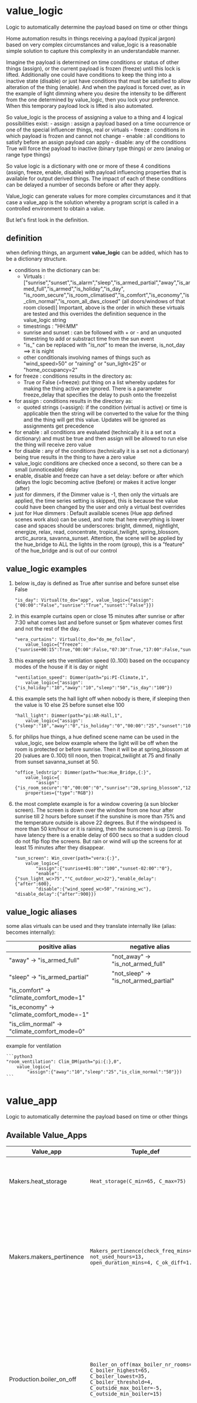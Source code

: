 <!--s_name_vl-->
# value_logic

<!--e_name-->


<!--s_descr_vl-->
Logic to automatically determine the payload  based on time or other things

<!--e_descr-->

<!--s_role_vl-->
<!--e_role_vl-->

<!--s_sub_toc_vl_d-->

Home automation results in things receiving a payload (typical jargon) based on very complex circumstances and value_logic is a reasonable simple solution to capture this complexity in an understandable manner.

Imagine the payload is determined on time conditions or status of other things (assign), or the current payload is frozen (freeze) until this lock is lifted. 
Additionally one could have conditions to keep the thing into a inactive state (disable) or just have conditions that must be satisfied to allow alteration of the thing (enable).
And when the payload is forced over, as in the example of light dimming where you desire the intensity to be different from the one determined by value_logic, then you lock your preference.
When this temporary payload lock is lifted is also automated.

So value_logic is the process of assigning a value to a thing and 4 logical possibilities exist:
	- assign : assign a payload based on a time occurrence or one of the special influencer things, real or virtuals
	- freeze : conditions in which payload is frozen and cannot not change
	- enable : all conditions to satisfy before an assign payload can apply
	- disable: any of the conditions True will force the payload to inactive (binary type things) or zero (analog or range type things)

So value logic is a dictionary with one or more of these 4 conditions (assign, freeze, enable, disable) with payload influencing properties that is available for output derived things.
The impact of each of these conditions can be delayed a number of seconds before or after they apply.

Value_logic can generate values for more complex circumstances and it that case a value_app is the solution whereby a program script is called in a controlled environment to obtain a value.

<!--e_sub_toc_vl_d-->

But let's first look in the definition. 

## definition

when defining things, an argument __value_logic__ can be added, which has to be a dictionary structure.
* conditions in the dictionary can be:
	* Virtuals : ["sunrise","sunset","is_alarm","sleep","is_armed_partial","away","is_armed_full","is_armed","is_holiday","is_day", "is_room_secure","is_room_climatised","is_comfort","is_economy","is_clim_normal","is_room_all_dws_closed" (all doors/windows of that room closed)]
	Important, above is the order in which these virtuals are tested and this overrides the definition sequence in the value_logic string
	* timestrings : "HH:MM"
	* sunrise and sunset : can be followed with + or - and an unquoted timestring to add or substract time from the sun event
	* "is_" can be replaced with "_is_not_" to mean the inverse, is_not_day	 ==> it is night
	* other conditionals involving names of things such as "wind_speed>50" or "raining" or "sun_light<25" or "home_occupancy=2"  
* for freeze : conditions results in the directory as:
	* True or False (=freeze): put thing on a list whereby updates for making the thing active are ignored.  There is a parameter freeze_delay that specifies the delay to push onto the freezelist
* for assign : conditions results in the directory as:
	* quoted strings (=assign): if the condition (virtual is active) or time is applicable then the string will be converted to the value for the thing and the thing will get this value. Updates will be ignored as assignments get precedence
* for enable : all conditions are evaluated (technically it is a set not a dictionary) and must be true and then assign will be allowed to run else the thing will receive zero value
* for disable : any of the conditions (technically it is a set not a dictionary) being true results in the thing to have a zero value	
* value_logic conditions are checked once a second, so there can be a small (unnoticeable) delay
* enable, disable and freeze can have a set delay: before or after  which delays the logic becoming active (before) or makes it active longer (after) 
* just for dimmers, if the Dimmer value is -1, then only the virtuals are applied, the time series setting is skipped, this is because the value could have been changed by the user and only a virtual best overrides
* just for Hue dimmers : Default available scenes (Hue app defined scenes work also) can be used, and note that here everything is lower case and spaces should be underscores: bright, dimmed, nightlight, energize, relax, read, concentrate, tropical_twilight, spring_blossom, arctic_aurora, savanna_sunset. Attention, the scene will be applied by the hue_bridge to ALL the lights in the room (group), this is a "feature" of the hue_bridge and is out of our control 

## value_logic examples

<!--s_sub_toc_vl-->

1. below is_day is defined as True after sunrise and before sunset else False

	```python3
	"is_day": Virtual(to_do="app", value_logic={"assign":{"00:00":"False","sunrise":"True","sunset":"False"}})
	```
2. in this example curtains open or close 15 minutes after sunrise or after 7:30 what comes last and before sunset or 5pm whatever comes first and not the rest of the day.

	```python3
	"vera_curtains": Virtual(to_do="do_me_follow", 
		value_logic={"freeze":{"sunrise+00:15":True,"00:00":False,"07:30":True,"17:00":False,"sunset":False})
	```
3. this example sets the ventilation speed (0..100) based on the occupancy modes of the house if it is day or night

	```python3
	"ventilation_speed": Dimmer(path="pi:PI-Climate,1",
		value_logic={"assign":{"is_holiday":"10","away":"10","sleep":"50","is_day":"100"})
	```
4. this example sets the hall light off when nobody is there, if sleeping then the value is 10 else 25 before sunset else 100

	```python3
	"hall_light": Dimmer(path="pi:AR-Hall,1", 
		value_logic={"assign":{"sleep":"10","away":"0","is_holiday":"0","00:00":"25","sunset":"100"}})
	```
5. for philips hue things, a hue defined scene name can be used in the value_logic, see below example where the light will be off when the room is protected or before sunrise.	 Then it will be at spring_blossom at 20 (values are 0..100) till noon, then tropical_twilight at 75 and finally from sunset savanna_sunset at 50. 

	```python3
	"office_ledstrip": Dimmer(path="hue:Hue_Bridge,{:}",
		value_logic={
			"assign":{"is_room_secure":"0","00:00":"0","sunrise":"20,spring_blossom","12:00":"75,tropical_twilight","sunset":"50,savanna_sunset"}}, 
		properties={"type":"RGB"})
	```
6. the most complete example is for a window covering (a sun blocker screen). The screen is down over the window from one hour after sunrise till 2 hours before sunset if the sunshine is more than 75% and the temperature outside is above 22 degrees.	But if the windspeed is more than 50 km/hour or it is raining, then the sunscreen is up (zero).  To have latency there is a enable delay of 600 secs so that a sudden cloud do not flip flop the screens.  But rain or wind will up the screens for at least 15 minutes after they disappear. 
	```python3
	"sun_screen": Win_cover(path="vera:{:}", 
		value_logic={		
			"assign":{"sunrise+01:00":"100","sunset-02:00":"0"},
			"enable":{"sun_light_wc>75","°C_outdoor_wc>22"},"enable_delay":{"after":600},
			"disable":{"wind_speed_wc>50","raining_wc"},	"disable_delay":{"after":900}})
	```

<!--e_sub_toc_vl-->




## value_logic aliases

some alias virtuals can be used and they translate internally like (alias: becomes internally):

  | positive alias         | negative alias |
  | --- | --- |
  | "away" -> "is_armed_full" | "not_away" -> "is_not_armed_full" |
  | "sleep" -> "is_armed_partial" | "not_sleep" -> "is_not_armed_partial" |
  | "is_comfort" -> "climate_comfort_mode=1" | |
  | "is_economy" -> "climate_comfort_mode=-1" | | 
  | "is_clim_normal" -> "climate_comfort_mode=0"  | |  

example for ventilation

	```python3
	"room_ventilation": Clim_DM(path="pi:{:},0", 
		value_logic={		
			"assign":{"away":"10","sleep":"25","is_clim_normal":"50"}})
	```

<!--s_name_va-->
# value_app

<!--e_name-->


<!--s_descr_va-->
Logic to automatically determine the payload  based on time or other things

<!--e_descr-->

<!--s_role_va-->
<!--e_role_va-->


<!--s_insert_{"value_app":""}-->


## Available Value_Apps

  | Value_app | Tuple_def | Doc |
  | --- | --- | --- |
  | Makers.heat_storage | ```Heat_storage(C_min=65, C_max=75)``` | ```Determines if the clim storage device such as a hot water tank needs energy<br>(below °C_min is yes, above °C_max is no)<br>"C_min":              65,  minimum storage temperature<br>"C_max":              75,  maximum storage temperature<br>via method_things<br>"C_fluid"            Sensor(path="ow:28E6B45F070000ED",i_read="°C")   storage device water temperature``` |
  | Makers.makers_pertinence | ```Makers_pertinence(check_freq_mins=5, not_used_hours=13, open_duration_mins=4, C_ok_diff=1.5)``` | ```Activates the on/off valves clim_SW regularly to ensure they keep functioning.<br>The script also tests the valve measuring its temperature against the producer.<br>"not_used_hours":      13,  time in hours that when a Clim_SW is not used it will run for a short time to<br>                            keep the mechanics working regularly<br>"check_freq_mins":      5,  timer in minutes that is looked for a Clim_SW not being used a while<br>"open_duration_mins":   4,  time in minutes that the Clim_SW is forced open, should be less than<br>                            pump_duration_min<br>"C_ok_diff":          1.5,  at the end of the run to test for good working of Clim_SW, the minumum<br>                            temperature difference of the Clim_SW sensor before and after activation``` |
  | Production.boiler_on_off | ```Boiler_on_off(max_boiler_nr_rooms=6, C_boiler_highest=65, C_boiler_lowest=35, C_boiler_threshold=4, C_outside_max_boiler=-5, C_outside_min_boiler=15)``` | ```Calculates the boiler range temperature based on the outside temperature and the arguments of this function<br>and determines to switch on or off the boiler.<br>"max_boiler_nr_rooms":       6,  if these number of rooms need heating then the boiler temp is increased<br>                                           to its max setting...<br>"C_boiler_highest":         65, highest boiler temperature, when all of heating is needed<br>"C_boiler_lowest":          35, lowest boiler temperature, when little heating is needed<br>"C_boiler_threshold":       4,  value under/above then boiler is on/off, so range is double this<br>"C_outside_max_boiler":     -5, outside low low temperature, all of warming needed<br>"C_outside_min_boiler":     15, outside high temperature, little warming needed<br><br> via parent method_things :<br>      "C_in": Sensor(path="..",i_read="°C"),  boiler incoming water temp<br>      "C_out": Sensor(path="..",i_read="°C")   boiler outgoing water temp<br><br>returns True/False if the boiler has to be switched on/off``` |
  | Transport.pump_speed_set | ```Pump_speed_set(act_run_idle_hours=13, max_speed_active_makers=60, speed_act_run=50, speed_lowest=50)``` | ```Calculates the optimal pump speed based on the number of clim_SW that are active and the clim_SP ones.<br>"speed_lowest":            50, minimum speed of the pump in percent,<br>"max_speed_active_makers": 60, percent of active clim_makers to reach full pump power<br>"act_run_idle_hours":      13, hours idle to shoot an activation run, !remember set duration<br>"speed_act_run":           50, speed when the pump is activated after not used for a while<br>returns pump_speed as a value between 0 and 100%``` |

<!--e_insert-->
   
Value apps are pieces of program that can be called to deliver a complex circumstantial value to a thing.
The above table lists the available value apps, the args and kwargs and some documentation.
Value apps are circumstantial, they can only be used when they make sense in the logic of the context.

## Example value_app

See extract below and notice the 3 value apps, one to determine the boiler on off moment, one for the pump and one for the radiators periodic open.    

<!--s_insert_{"tree":"(o:Climate_system)"}-->

from project.py tree:(o:Climate_system)
```python3
# --> project.py :<dk:project,o:Project,kw:property,lp:0,o:House,kw:places,dk:boiler_room,o:Room,kw:contents,lp:3,o:Climate_system>

from lucy_app import *

Climate_system(
    air_removal = Virtual(
            copy_things = {
                    "twin_copy":Output(path = "vera:Vera_plus,zw,buttonset,152,Status5")},
            notifications = {
                    "active":[
                        Mail(subject='The heating air removal process is started', to='{prime}', cams=None, cam_groups=None, passes=0, body_file='', files2mail=None, ceiling=None),
                        Say(txt='{tts_start} the heating air removal process is started{tts_end}', ceiling=None, times=1, override=None, volume=35)],
                    "inactive":[
                        Mail(subject='The heating air removal process is completed', to='{prime}', cams=None, cam_groups=None, passes=0, body_file='', files2mail=None, ceiling=None),
                        Say(txt='{tts_start} the heating air removal process is stopped, heating works normal again{tts_end}', ceiling=None, times=1, override=None, volume=35)]}),
    clim_SW_periodic_on = Virtual(value_app = Makers_pertinence(check_freq_mins=5, not_used_hours=13, open_duration_mins=4, C_ok_diff=-0.001)),
    production = {
            "CV_valve":Clim_energy_SW(
                    active = 0,
                    i_make = ['warm'],
                    method_things = {
                            "vfy_same_secs:10":Input(
                                    duration = 0.5,
                                    notifications = {
                                            "active":Cal(txt='Central Heating Active', summary='', ceiling=None),
                                            "check_fail":Mail(subject='Issue CV Valve: {app_txt}', to='{prime}', cams=None, cam_groups=None, passes=0, body_file='', files2mail=None, ceiling=None),
                                            "inactive":Cal(txt='Central Heating Inactive', summary='', ceiling=None)},
                                    path = "unipi:PI-Climate,input,9")},
                    path = "unipi:PI-Climate,relay,1"),
            "Pool_valve":Clim_energy_SW(
                    duration = 0,
                    i_make = ['warm'],
                    method_things = {
                            "vfy_same_secs:10":Input(
                                    duration = 0.5,
                                    notifications = {
                                            "active":Cal(txt='Pool Heating Active', summary='', ceiling=None),
                                            "check_fail":Mail(subject='Issue Pool Heating Valve: {app_txt}', to='{prime}', cams=None, cam_groups=None, passes=0, body_file='', files2mail=None, ceiling=None),
                                            "inactive":Cal(txt='Pool Heating Inactive', summary='', ceiling=None)},
                                    path = "unipi:PI-Climate,input,10")},
                    path = "unipi:PI-Climate,relay,2"),
            "gas_heater":Clim_energy_SW(
                    copy_things = {
                            "carbon_copy":Output(path = "_:PI-Climate")},
                    i_make = ['warm'],
                    method_things = {
                            "C_in":Sensor(i_read = "°C",path = "unipi:PI-Climate,ow,28F1EE5E07000094,DS18B20,,77"),
                            "C_out":Sensor(i_read = "°C",path = "unipi:PI-Climate,ow,28E6B45F070000ED,DS18B20,,96")},
                    path = "_:PI-Climate",
                    value_app = Boiler_on_off(max_boiler_nr_rooms=6, C_boiler_highest=70, C_boiler_lowest=40, C_boiler_threshold=4, C_outside_max_boiler=-5, C_outside_min_boiler=15))},
    role_me = "PI-Climate",
    storage = {
            "hot_water_tank":Clim_SW(
                    i_make = ['warm'],
                    member_of = ["pump"],
                    method_things = {
                            "C_fluid":Sensor(i_read = "°C",path = "unipi:PI-Climate,ow,28A91F600700002D,DS18B20,,84")},
                    path = "_:PI-Climate",
                    value_logic = {"assign":{"hot_water_tank^C_fluid<55":"0","hot_water_tank^C_fluid>65":"1"},"disable":['is_holiday']})},
    transport = {
            "%vent":Motor(path = "_:PI-Climate",value_logic = {"assign":{"is_armed":"15","is_day":"50","is_holiday":"10","sleep":"25"}}),
            "pool_pump":Output(member_of = ["Pool_valve"],path = "_:PI-Climate"),
            "pump":Motor(
                    duration = 310,
                    member_of = ["CV_valve"],
                    method_things = {
                            "on_off_relay":Output(duration = 310,path = "_:PI-Climate")},
                    path = "_:PI-Climate",
                    threshold = 5.0,
                    value_app = Pump_speed_set(act_run_idle_hours=13, max_speed_active_makers=60, speed_act_run=50, speed_lowest=50))})

```

<!--e_insert-->

